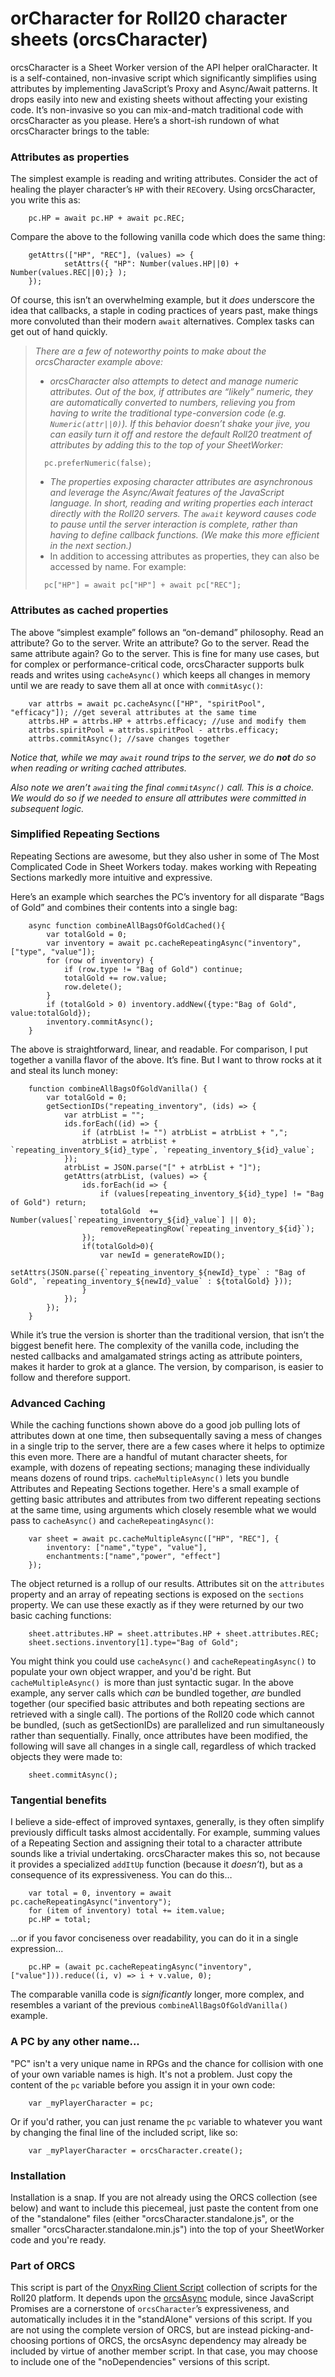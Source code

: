 # orCharacter for Roll20 character sheets (orcsCharacter)

orcsCharacter is a Sheet Worker version of the API helper oralCharacter. It is a self-contained, non-invasive script which significantly simplifies using attributes by implementing JavaScript’s Proxy and Async/Await patterns.  It drops easily into new and existing sheets without affecting your existing code.  It’s non-invasive so you can mix-and-match traditional code with orcsCharacter as you please.  Here’s a short-ish rundown of what orcsCharacter brings to the table:

### Attributes as properties

The simplest example is reading and writing attributes.  Consider the act of healing the player character’s `HP` with their `REC`overy.  Using orcsCharacter, you write this as:

```
	pc.HP = await pc.HP + await pc.REC;
```

Compare the above to the following vanilla code which does the same thing:

```
	getAttrs(["HP", "REC"], (values) => {
        	setAttrs({ "HP": Number(values.HP||0) + Number(values.REC||0);} );
	});
```

Of course, this isn’t an overwhelming example, but it *does* underscore the idea that callbacks, a staple in coding practices of years past, make things more convoluted than their modern `await` alternatives.  Complex tasks can get out of hand quickly.

> _There are a few of noteworthy points to make about the orcsCharacter example above:_
>
> * _orcsCharacter also attempts to detect and manage numeric attributes.  Out of the box, if attributes are “likely” numeric, they are automatically converted to numbers, relieving you from having to write the traditional type-conversion code (e.g. `Numeric(attr||0)`).  If this behavior doesn’t shake your jive, you can easily turn it off and restore the default Roll20 treatment of attributes by adding this to the top of your SheetWorker:_
>
>```
>   pc.preferNumeric(false);
>```
>
> * _The properties exposing character attributes are asynchronous and leverage the Async/Await features of the JavaScript language.  In short, reading and writing properties each interact directly with the Roll20 servers.  The `await` keyword causes code to pause until the server interaction is complete, rather than having to define callback functions. (We make this more efficient in the next section.)_
> * In addition to accessing attributes as properties, they can also be accessed by name.  For example:
> ```
>   pc["HP"] = await pc["HP"] + await pc["REC"];
> ```
### Attributes as cached properties

The above “simplest example” follows an “on-demand” philosophy.  Read an attribute?  Go to the server.  Write an attribute?  Go to the server.  Read the same attribute again?  Go to the server.  This is fine for many use cases, but for complex or performance-critical code, orcsCharacter supports bulk reads and writes using `cacheAsync()` which keeps all changes in memory until we are ready to save them all at once with `commitAsyc()`:

```
	var attrbs = await pc.cacheAsync(["HP", "spiritPool", "efficacy"]); //get several attributes at the same time
	attrbs.HP = attrbs.HP + attrbs.efficacy; //use and modify them
	attrbs.spiritPool = attrbs.spiritPool - attrbs.efficacy;
	attrbs.commitAsync(); //save changes together
```

_Notice that, while we may `await` round trips to the server, we do **not** do so when reading or writing cached attributes._

_Also note we aren’t `await`ing the final `commitAsync()` call. This is a choice.  We would do so if we needed to ensure all attributes were committed in subsequent logic._

### Simplified Repeating Sections

Repeating Sections are awesome, but they also usher in some of The Most Complicated Code in Sheet Workers today.   makes working with Repeating Sections markedly more intuitive and expressive.

Here’s an example which searches the PC’s inventory for all disparate “Bags of Gold” and combines their contents into a single bag:

```
	async function combineAllBagsOfGoldCached(){
		var totalGold = 0;
		var inventory = await pc.cacheRepeatingAsync("inventory", ["type", "value"]);
		for (row of inventory) {
			if (row.type != "Bag of Gold") continue;
			totalGold += row.value;
			row.delete();
		}
		if (totalGold > 0) inventory.addNew({type:"Bag of Gold", value:totalGold});
		inventory.commitAsync();
	}
```

The above is straightforward, linear, and readable.  For comparison, I put together a vanilla flavor of the above.  It’s fine.  But I want to throw rocks at it and steal its lunch money:

```
	function combineAllBagsOfGoldVanilla() {
		var totalGold = 0;
		getSectionIDs("repeating_inventory", (ids) => {
			var atrbList = "";
			ids.forEach((id) => {
				if (atrbList != "") atrbList = atrbList + ",";
				atrbList = atrbList + `repeating_inventory_${id}_type`, `repeating_inventory_${id}_value`;
			});
			atrbList = JSON.parse("[" + atrbList + "]");
			getAttrs(atrbList, (values) => {
				ids.forEach(id => {
					if (values[repeating_inventory_${id}_type] != "Bag of Gold") return;
					totalGold  += Number(values[`repeating_inventory_${id}_value`] || 0);
					removeRepeatingRow(`repeating_inventory_${id}`);
				});
				if(totalGold>0){
					var newId = generateRowID();
					setAttrs(JSON.parse({`repeating_inventory_${newId}_type` : "Bag of Gold", `repeating_inventory_${newId}_value` : ${totalGold} }));
				}
			});
		});
	}
```

While it’s true the  version is shorter than the traditional version, that isn’t the biggest benefit here.  The complexity of the vanilla code, including the nested callbacks and amalgamated strings acting as attribute pointers, makes it harder to grok at a glance.  The  version, by comparison, is easier to follow and therefore support.

### Advanced Caching

While the caching functions shown above do a good job pulling lots of attributes down at one time, then subsequentally saving a mess of changes in a single trip to the server, there are a few cases where it helps to optimize this even more.  There are a handful of mutant character sheets, for example, with dozens of repeating sections; managing these individually means dozens of round trips.  `cacheMultipleAsync()` lets you bundle Attributes and Repeating Sections together.  Here's a small example of getting basic attributes and attributes from two different repeating sections at the same time, using arguments which closely resemble what we would pass to `cacheAsync()` and `cacheRepeatingAsync()`:

```
	var sheet = await pc.cacheMultipleAsync(["HP", "REC"], {
		inventory: ["name","type", "value"],
		enchantments:["name","power", "effect"]
	});
```

The object returned is a rollup of our results.  Attributes sit on the `attributes` property and an array of repeating sections is exposed on the `sections `property.  We can use these exactly as if they were returned by our two basic caching functions:

```
	sheet.attributes.HP = sheet.attributes.HP + sheet.attributes.REC;
	sheet.sections.inventory[1].type="Bag of Gold";
```

You might think you could use `cacheAsync()` and `cacheRepeatingAsync()` to populate your own object wrapper, and you'd be right.  But `cacheMultipleAsync() `is more than just syntactic sugar.  In the above example, any server calls which _can_ be bundled together, _are_ bundled together (our specified basic attributes and both repeating sections are retrieved with a single call).  The portions of the Roll20 code which cannot be bundled, (such as getSectionIDs) are parallelized and run simultaneously rather than sequentially.  Finally, once attributes have been modified, the following will save all changes in a single call, regardless of which tracked objects they were made to:

```
	sheet.commitAsync();
```

### Tangential benefits

I believe a side-effect of improved syntaxes, generally, is they often simplify previously difficult tasks almost accidentally.  For example, summing values of a Repeating Section and assigning their total to a character attribute sounds like a trivial undertaking.  orcsCharacter makes this so, not because it provides a specialized `addItUp` function (because it *doesn’t*), but as a consequence of its expressiveness.  You can do this…

```
	var total = 0, inventory = await pc.cacheRepeatingAsync("inventory");
	for (item of inventory) total += item.value;
	pc.HP = total;
```

...or if you favor conciseness over readability, you can do it in a single expression...

```
	pc.HP = (await pc.cacheRepeatingAsync("inventory", ["value"])).reduce((i, v) => i + v.value, 0);
```

 The comparable vanilla code is *significantly* longer, more complex, and resembles a variant of the previous `combineAllBagsOfGoldVanilla()` example.

### A PC by any other name...

"PC" isn't a very unique name in RPGs and the chance for collision with one of your own variable names is high. It's not a problem.  Just copy the content of the `pc` variable before you assign it in your own code:

```
 	var _myPlayerCharacter = pc;
```

Or if you'd rather, you can just rename the `pc` variable to whatever you want by changing the final line of the included script, like so:

```
	var _myPlayerCharacter = orcsCharacter.create();
```

### Installation

Installation is a snap.  If you are not already using the ORCS collection (see below) and want to include this piecemeal, just paste the content from one of the "standalone" files (either "orcsCharacter.standalone.js", or the smaller "orcsCharacter.standalone.min.js") into the top of your SheetWorker code and you're ready.  

### Part of ORCS
This script is part of the [OnyxRing Client Script](https://github.com/onyxring/ORCS-for-Roll20) collection of scripts for the Roll20 platform.  It depends upon the [orcsAsync](https://github.com/onyxring/orcsAsync) module, since JavaScript Promises are a cornerstone of `orcsCharacter`’s expressiveness, and automatically includes it in the "standAlone" versions of this script.  If you are not using the complete version of ORCS, but are instead picking-and-choosing portions of ORCS, the orcsAsync dependency may already be included by virtue of another member script.  In that case, you may choose to include one of the "noDependencies" versions of this script.
